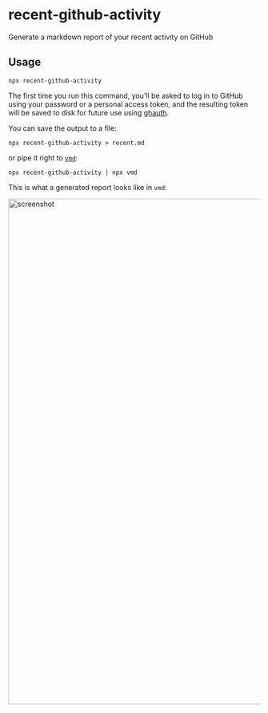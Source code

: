 # recent-github-activity

Generate a markdown report of your recent activity on GitHub

## Usage

```
npx recent-github-activity
```

The first time you run this command, you'll be asked to log in to GitHub using your password or a personal access token, and the resulting token will be saved to disk for future use using [ghauth](https://github.com/rvagg/ghauth).

You can save the output to a file:

```
npx recent-github-activity > recent.md
```

or pipe it right to [`vmd`](https://ghub.io/vmd):

```
npx recent-github-activity | npx vmd
```

This is what a generated report looks like in `vmd`:

<img width="1009" alt="screenshot" src="https://user-images.githubusercontent.com/2289/76592714-7bf71200-64b1-11ea-8294-4d26ef90499a.png">